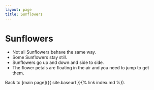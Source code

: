 ```yaml
---
layout: page
title: Sunflowers
---
```


# Sunflowers

- Not all Sunflowers behave the same way.
- Some Sunflowers stay still.
- Sunflowers go up and down and side to side.
- The flower petals are floating in the air and you need to jump to
  get them.

Back to [main page]({{ site.baseurl }}{% link index.md %}).
